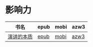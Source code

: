 # 影响力

| 书名 | epub | mobi | azw3 |
| --- | --- | --- | --- |
| [演讲的本质](http://ct.dalanmei.com/f/31084289-571738431-40ae4f) | [epub](http://ct.dalanmei.com/f/31084289-571738431-40ae4f) | [mobi](http://ct.dalanmei.com/f/31084289-571588151-1fd682) | [azw3](http://ct.dalanmei.com/f/31084289-571868946-2b7398) |
